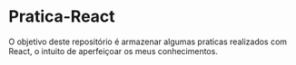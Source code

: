# Pratica-React
O objetivo deste repositório é armazenar algumas praticas realizados com React, o intuito de aperfeiçoar os meus conhecimentos.
